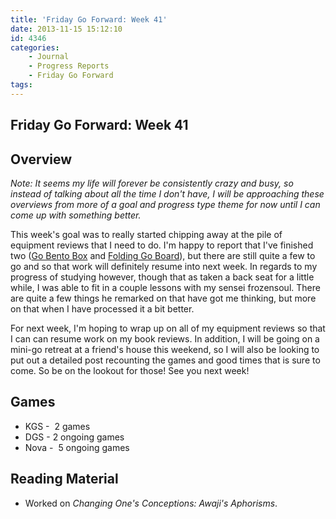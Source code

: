 ```yaml
---
title: 'Friday Go Forward: Week 41'
date: 2013-11-15 15:12:10
id: 4346
categories:
	- Journal
	- Progress Reports
	- Friday Go Forward
tags:
---
```


## Friday Go Forward: Week 41

## Overview

_Note: It seems my life will forever be consistently crazy and busy, so instead of talking about all the time I don't have, I will be approaching these overviews from more of a goal and progress type theme for now until I can come up with something better._

This week's goal was to really started chipping away at the pile of equipment reviews that I need to do. I'm happy to report that I've finished two ([Go Bento Box](http://www.bengozen.com/equipment-review-go-bento-box/ "Equipment Review: The Go Bento Box") and [Folding Go Board](http://www.bengozen.com/equipment-review-folding-go-board/ "Equipment Review: Folding Go Board")), but there are still quite a few to go and so that work will definitely resume into next week. In regards to my progress of studying however, though that as taken a back seat for a little while, I was able to fit in a couple lessons with my sensei frozensoul. There are quite a few things he remarked on that have got me thinking, but more on that when I have processed it a bit better.

For next week, I'm hoping to wrap up on all of my equipment reviews so that I can can resume work on my book reviews. In addition, I will be going on a mini-go retreat at a friend's house this weekend, so I will also be looking to put out a detailed post recounting the games and good times that is sure to come. So be on the lookout for those! See you next week!

## Games

*   KGS -  2 games
*   DGS - 2 ongoing games
*   Nova -  5 ongoing games

## Reading Material

*   Worked on _Changing One's Conceptions: Awaji's Aphorisms_.